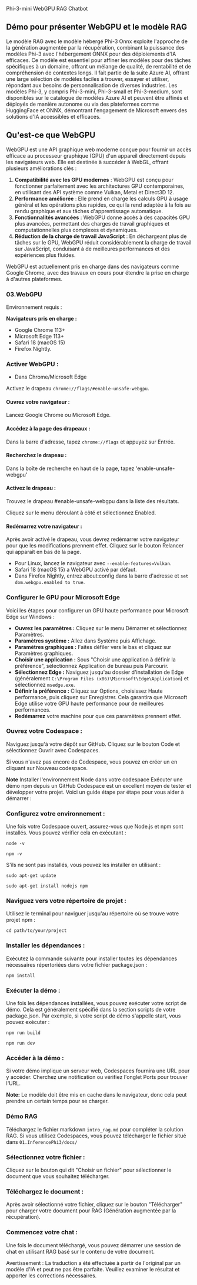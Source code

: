Phi-3-mini WebGPU RAG Chatbot

## Démo pour présenter WebGPU et le modèle RAG
Le modèle RAG avec le modèle hébergé Phi-3 Onnx exploite l'approche de la génération augmentée par la récupération, combinant la puissance des modèles Phi-3 avec l'hébergement ONNX pour des déploiements d'IA efficaces. Ce modèle est essentiel pour affiner les modèles pour des tâches spécifiques à un domaine, offrant un mélange de qualité, de rentabilité et de compréhension de contextes longs. Il fait partie de la suite Azure AI, offrant une large sélection de modèles faciles à trouver, essayer et utiliser, répondant aux besoins de personnalisation de diverses industries. Les modèles Phi-3, y compris Phi-3-mini, Phi-3-small et Phi-3-medium, sont disponibles sur le catalogue de modèles Azure AI et peuvent être affinés et déployés de manière autonome ou via des plateformes comme HuggingFace et ONNX, démontrant l'engagement de Microsoft envers des solutions d'IA accessibles et efficaces.

## Qu'est-ce que WebGPU
WebGPU est une API graphique web moderne conçue pour fournir un accès efficace au processeur graphique (GPU) d'un appareil directement depuis les navigateurs web. Elle est destinée à succéder à WebGL, offrant plusieurs améliorations clés :

1. **Compatibilité avec les GPU modernes** : WebGPU est conçu pour fonctionner parfaitement avec les architectures GPU contemporaines, en utilisant des API système comme Vulkan, Metal et Direct3D 12.
2. **Performance améliorée** : Elle prend en charge les calculs GPU à usage général et les opérations plus rapides, ce qui la rend adaptée à la fois au rendu graphique et aux tâches d'apprentissage automatique.
3. **Fonctionnalités avancées** : WebGPU donne accès à des capacités GPU plus avancées, permettant des charges de travail graphiques et computationnelles plus complexes et dynamiques.
4. **Réduction de la charge de travail JavaScript** : En déchargeant plus de tâches sur le GPU, WebGPU réduit considérablement la charge de travail sur JavaScript, conduisant à de meilleures performances et des expériences plus fluides.

WebGPU est actuellement pris en charge dans des navigateurs comme Google Chrome, avec des travaux en cours pour étendre la prise en charge à d'autres plateformes.

### 03.WebGPU
Environnement requis :

**Navigateurs pris en charge :** 
- Google Chrome 113+
- Microsoft Edge 113+
- Safari 18 (macOS 15)
- Firefox Nightly.

### Activer WebGPU :

- Dans Chrome/Microsoft Edge 

Activez le drapeau `chrome://flags/#enable-unsafe-webgpu`.

#### Ouvrez votre navigateur :
Lancez Google Chrome ou Microsoft Edge.

#### Accédez à la page des drapeaux :
Dans la barre d'adresse, tapez `chrome://flags` et appuyez sur Entrée.

#### Recherchez le drapeau :
Dans la boîte de recherche en haut de la page, tapez 'enable-unsafe-webgpu'

#### Activez le drapeau :
Trouvez le drapeau #enable-unsafe-webgpu dans la liste des résultats.

Cliquez sur le menu déroulant à côté et sélectionnez Enabled.

#### Redémarrez votre navigateur :

Après avoir activé le drapeau, vous devrez redémarrer votre navigateur pour que les modifications prennent effet. Cliquez sur le bouton Relancer qui apparaît en bas de la page.

- Pour Linux, lancez le navigateur avec `--enable-features=Vulkan`.
- Safari 18 (macOS 15) a WebGPU activé par défaut.
- Dans Firefox Nightly, entrez about:config dans la barre d'adresse et `set dom.webgpu.enabled to true`.

### Configurer le GPU pour Microsoft Edge 

Voici les étapes pour configurer un GPU haute performance pour Microsoft Edge sur Windows :

- **Ouvrez les paramètres :** Cliquez sur le menu Démarrer et sélectionnez Paramètres.
- **Paramètres système :** Allez dans Système puis Affichage.
- **Paramètres graphiques :** Faites défiler vers le bas et cliquez sur Paramètres graphiques.
- **Choisir une application :** Sous "Choisir une application à définir la préférence", sélectionnez Application de bureau puis Parcourir.
- **Sélectionnez Edge :** Naviguez jusqu'au dossier d'installation de Edge (généralement `C:\Program Files (x86)\Microsoft\Edge\Application`) et sélectionnez `msedge.exe`.
- **Définir la préférence :** Cliquez sur Options, choisissez Haute performance, puis cliquez sur Enregistrer.
Cela garantira que Microsoft Edge utilise votre GPU haute performance pour de meilleures performances.
- **Redémarrez** votre machine pour que ces paramètres prennent effet.

### Ouvrez votre Codespace :
Naviguez jusqu'à votre dépôt sur GitHub.
Cliquez sur le bouton Code et sélectionnez Ouvrir avec Codespaces.

Si vous n'avez pas encore de Codespace, vous pouvez en créer un en cliquant sur Nouveau codespace.

**Note** Installer l'environnement Node dans votre codespace
Exécuter une démo npm depuis un GitHub Codespace est un excellent moyen de tester et développer votre projet. Voici un guide étape par étape pour vous aider à démarrer :

### Configurez votre environnement :
Une fois votre Codespace ouvert, assurez-vous que Node.js et npm sont installés. Vous pouvez vérifier cela en exécutant :
```
node -v
```
```
npm -v
```

S'ils ne sont pas installés, vous pouvez les installer en utilisant :
```
sudo apt-get update
```
```
sudo apt-get install nodejs npm
```

### Naviguez vers votre répertoire de projet :
Utilisez le terminal pour naviguer jusqu'au répertoire où se trouve votre projet npm :
```
cd path/to/your/project
```

### Installer les dépendances :
Exécutez la commande suivante pour installer toutes les dépendances nécessaires répertoriées dans votre fichier package.json :

```
npm install
```

### Exécuter la démo :
Une fois les dépendances installées, vous pouvez exécuter votre script de démo. Cela est généralement spécifié dans la section scripts de votre package.json. Par exemple, si votre script de démo s'appelle start, vous pouvez exécuter :

```
npm run build
```
```
npm run dev
```

### Accéder à la démo :
Si votre démo implique un serveur web, Codespaces fournira une URL pour y accéder. Cherchez une notification ou vérifiez l'onglet Ports pour trouver l'URL.

**Note:** Le modèle doit être mis en cache dans le navigateur, donc cela peut prendre un certain temps pour se charger.

### Démo RAG
Téléchargez le fichier markdown `intro_rag.md` pour compléter la solution RAG. Si vous utilisez Codespaces, vous pouvez télécharger le fichier situé dans `01.InferencePhi3/docs/`

### Sélectionnez votre fichier :
Cliquez sur le bouton qui dit "Choisir un fichier" pour sélectionner le document que vous souhaitez télécharger.

### Téléchargez le document :
Après avoir sélectionné votre fichier, cliquez sur le bouton "Télécharger" pour charger votre document pour RAG (Génération augmentée par la récupération).

### Commencez votre chat :
Une fois le document téléchargé, vous pouvez démarrer une session de chat en utilisant RAG basé sur le contenu de votre document.

Avertissement : La traduction a été effectuée à partir de l'original par un modèle d'IA et peut ne pas être parfaite. 
Veuillez examiner le résultat et apporter les corrections nécessaires.